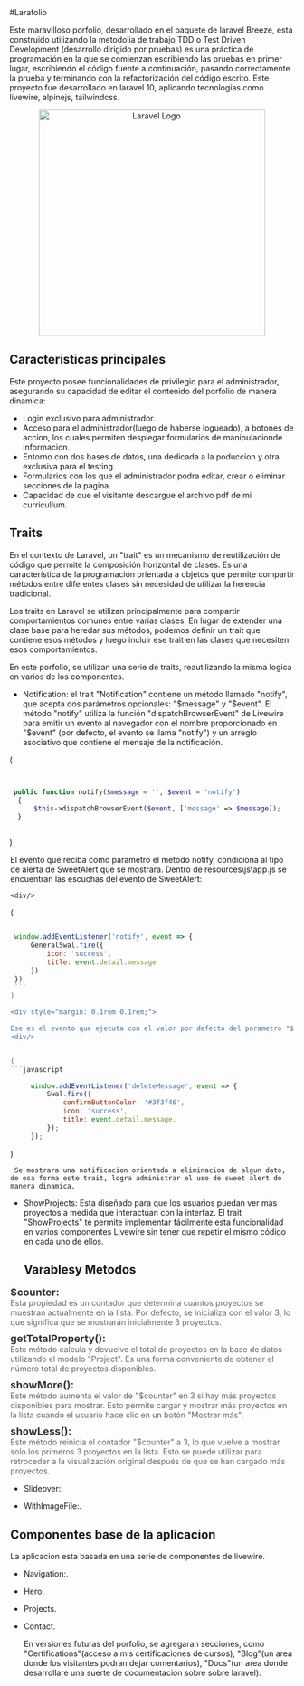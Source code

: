 <main>
#Larafolio

  Este maravilloso porfolio, desarrollado en el paquete de laravel Breeze, esta construido utilizando la metodolia de trabajo TDD o Test Driven Development (desarrollo dirigido por pruebas) es una práctica de programación en la que se comienzan escribiendo las pruebas en primer lugar, escribiendo el código fuente a continuación, pasando correctamente la prueba y terminando con la refactorización del código escrito.
  Este proyecto fue desarrollado en laravel 10, aplicando tecnologias como livewire, alpinejs, tailwindcss.
 



<p align="center"><a href="https://laravel.com" target="_blank"><img src="https://raw.githubusercontent.com/laravel/art/master/logo-lockup/5%20SVG/2%20CMYK/1%20Full%20Color/laravel-logolockup-cmyk-red.svg" width="400" alt="Laravel Logo"></a></p>

## Caracteristicas principales

  Este proyecto posee funcionalidades de privilegio para el administrador, asegurando su capacidad de editar el contenido del porfolio de manera dinamica:

- Login exclusivo para administrador.
- Acceso para el administrador(luego de haberse logueado), a botones de accion, los cuales permiten desplegar formularios de manipulacionde informacion.
- Entorno con dos bases de datos, una dedicada a la poduccion y otra exclusiva para el testing.
- Formularios con los que el administrador podra editar, crear o eliminar secciones de la pagina.
- Capacidad de que el visitante descargue el archivo pdf de mi curricullum.

## Traits

 En el contexto de Laravel, un "trait" es un mecanismo de reutilización de código que permite la composición horizontal de clases. Es una característica de la programación orientada a objetos que permite compartir métodos entre diferentes clases sin necesidad de utilizar la herencia tradicional.

Los traits en Laravel se utilizan principalmente para compartir comportamientos comunes entre varias clases. En lugar de extender una clase base para heredar sus métodos, podemos definir un trait que contiene esos métodos y luego incluir ese trait en las clases que necesiten esos comportamientos.

En este porfolio, se utilizan una serie de traits, reautilizando la misma logica en varios de los componentes.

  - Notification: el trait "Notification" contiene un método llamado "notify", que acepta dos parámetros opcionales: "$message" y "$event". El método "notify" utiliza la función "dispatchBrowserEvent" de Livewire para emitir un evento al navegador con el nombre proporcionado en "$event" (por defecto, el evento se llama "notify") y un arreglo asociativo que contiene el mensaje de la notificación.
  
  
(
  ```php


   public function notify($message = '', $event = 'notify')
    {
        $this->dispatchBrowserEvent($event, ['message' => $message]);
    }



  ```
)


   <div style="margin: 0.1rem 0.1rem;"> 
      El evento que reciba como parametro el metodo notify, condiciona al tipo de alerta de SweetAlert que se mostrara.
      Dentro de resources\js\app.js se encuentran las escuchas del evento de SweetAlert:

    <div/>

 
   ( 
   ```javascript

    window.addEventListener('notify', event => {
        GeneralSwal.fire({
            icon: 'success',
            title: event.detail.message
        })
    })
    ```
   )

   <div style="margin: 0.1rem 0.1rem;"> 

   Ese es el evento que ejecuta con el valor por defecto del parametro "$event", y a continuacion, por ejemplo si en vez de ser "notify", recibiera al evento "deleteMessage".
   <div/> 


  ( 
   ```javascript
   
        window.addEventListener('deleteMessage', event => {
            Swal.fire({
                confirmButtonColor: '#3f3f46',
                icon: 'success',
                title: event.detail.message,
            });
        });

   ```
  )

     Se mostrara una notificacion orientada a eliminacion de algun dato, de esa forma este trait, logra administrar el uso de sweet alert de manera dinamica.
  
  

  - ShowProjects: Esta diseñado para que los usuarios puedan ver más proyectos a medida que interactúan con la interfaz. El trait "ShowProjects" te permite implementar fácilmente esta funcionalidad en varios componentes Livewire sin tener que repetir el mismo código en cada uno de ellos.

       ## Varablesy Metodos

<div style="margin-bottom: 10px;">
    <h3 style="margin: 0; font-size: 18px; color: #333;">$counter:</h3>
    <p style="margin: 0; color: #666;">Esta propiedad es un contador que determina cuántos proyectos se muestran actualmente en la lista. Por defecto, se inicializa con el valor 3, lo que significa que se mostrarán inicialmente 3 proyectos.</p>
</div>

<div style="margin-bottom: 10px;">
    <h3 style="margin: 0; font-size: 18px; color: #333;">getTotalProperty():</h3>
    <p style="margin: 0; color: #666;">Este método calcula y devuelve el total de proyectos en la base de datos utilizando el modelo "Project". Es una forma conveniente de obtener el número total de proyectos disponibles.</p>
</div>

<div style="margin-bottom: 10px;">
    <h3 style="margin: 0; font-size: 18px; color: #333;">showMore():</h3>
    <p style="margin: 0; color: #666;">Este método aumenta el valor de "$counter" en 3 si hay más proyectos disponibles para mostrar. Esto permite cargar y mostrar más proyectos en la lista cuando el usuario hace clic en un botón "Mostrar más".</p>
</div>

<div style="margin-bottom: 10px;">
    <h3 style="margin: 0; font-size: 18px; color: #333;">showLess():</h3>
    <p style="margin: 0; color: #666;">Este método reinicia el contador "$counter" a 3, lo que vuelve a mostrar solo los primeros 3 proyectos en la lista. Esto se puede utilizar para retroceder a la visualización original después de que se han cargado más proyectos.</p>
</div>


  - Slideover:.

  - WithImageFile:.



## Componentes base de la aplicacion

   La aplicacion esta basada en una serie de componentes de livewire.

- Navigation:.
- Hero.
- Projects.
- Contact.

  En versiones futuras del porfolio, se agregaran secciones, como "Certifications"(acceso a mis certificaciones de cursos), "Blog"(un area donde los visitantes podran dejar comentarios), "Docs"(un area donde desarrollare una suerte de documentacion sobre sobre laravel).



<main />

